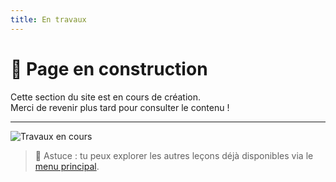 ```yaml
---
title: En travaux
---
```


# 🚧 Page en construction

Cette section du site est en cours de création.  
Merci de revenir plus tard pour consulter le contenu !

---

![Travaux en cours](https://media.giphy.com/media/3o6ZsY8GgF5yBeMLDi/giphy.gif)

> 📌 Astuce : tu peux explorer les autres leçons déjà disponibles via le [menu principal](./index.md).
